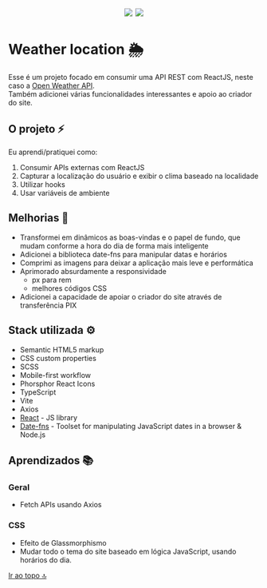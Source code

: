 <h1 align="center">
  <img src="https://img.shields.io/badge/status-completed-brightgreen" />
  <img src="https://img.shields.io/github/languages/count/allbertuu/weather-location" />
</h1>

# Weather location 🌦

Esse é um projeto focado em consumir uma API REST com ReactJS, neste caso a [Open Weather API](https://openweathermap.org/).  
Também adicionei várias funcionalidades interessantes e apoio ao criador do site.

## O projeto ⚡

Eu aprendi/pratiquei como:

1. Consumir APIs externas com ReactJS
2. Capturar a localização do usuário e exibir o clima baseado na localidade
3. Utilizar hooks
4. Usar variáveis de ambiente

## Melhorias 🚀
- Transformei em dinâmicos as boas-vindas e o papel de fundo, que mudam conforme a hora do dia de forma mais inteligente
- Adicionei a biblioteca date-fns para manipular datas e horários
- Comprimi as imagens para deixar a aplicação mais leve e performática
- Aprimorado absurdamente a responsividade
  - px para rem
  - melhores códigos CSS
- Adicionei a capacidade de apoiar o criador do site através de transferência PIX

## Stack utilizada ⚙

- Semantic HTML5 markup
- CSS custom properties
- SCSS
- Mobile-first workflow
- Phorsphor React Icons
- TypeScript
- Vite
- Axios
- [React](https://reactjs.org/) - JS library
- [Date-fns](https://date-fns.org/) - Toolset for manipulating JavaScript dates in a browser & Node.js

## Aprendizados 📚
### Geral
- Fetch APIs usando Axios
### CSS
- Efeito de Glassmorphismo
- Mudar todo o tema do site baseado em lógica JavaScript, usando horários do dia.

[Ir ao topo 🔝](#weather-location-)
